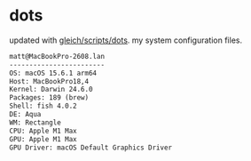 # dots

updated with [gleich/scripts/dots](https://github.com/gleich/scripts/tree/main/dots). my system configuration files.

```txt
matt@MacBookPro-2608.lan 
------------------------ 
OS: macOS 15.6.1 arm64 
Host: MacBookPro18,4 
Kernel: Darwin 24.6.0 
Packages: 189 (brew) 
Shell: fish 4.0.2 
DE: Aqua 
WM: Rectangle 
CPU: Apple M1 Max 
GPU: Apple M1 Max 
GPU Driver: macOS Default Graphics Driver
```